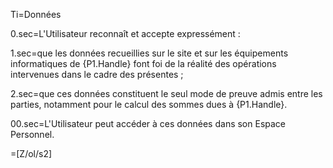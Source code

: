 Ti=Données

0.sec=L'Utilisateur reconnaît et accepte expressément :

1.sec=que les données recueillies sur le site et sur les équipements informatiques de {P1.Handle} font foi de la réalité des opérations intervenues dans le cadre des présentes ;

2.sec=que ces données constituent le seul mode de preuve admis entre les parties, notamment pour le calcul des sommes dues à {P1.Handle}.

00.sec=L'Utilisateur peut accéder à ces données dans son Espace Personnel.

=[Z/ol/s2]
